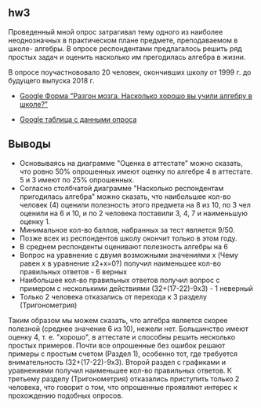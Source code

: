 ## hw3

Проведенный мной опрос затрагивал тему одного из наиболее неоднозначных в практическом плане предмете, преподаваемом в школе- алгебры. В опросе респондентами предлагалось решить ряд простых задач и оценить насколько им прегодилась алгебра в жизни.

В опросе поучастнововало 20 человек, окончивших школу от 1999 г. до будущего выпуска 2018 г. 

* [Google Форма "Разгон мозга. Насколько хорошо вы учили алгебру в школе?"](https://goo.gl/forms/3SIshvRS30SK1lfY2 "Google Form")

* [Google таблица с данными опроса](https://docs.google.com/spreadsheets/d/1xjHAudlEfdnROkPelSDQqd7u8RKeDknIgl_CJ4OWBNk/edit#gid=1894547572&fvid=2105015429 "Google Spreadsheet")

## Выводы

* Основываясь на диаграмме "Оценка в аттестате" можно сказать, что ровно 50% опрошенных имеют оценку по алгебре 4 в аттестате. 5 и 3 имеют по 25% опрошенных.
* Согласно столбчатой диаграмме "Насколько респондентам пригодилась алгебра" можно сказать, что наибольшее кол-во человек (4) оценили полезность этого предмета на 8 из 10, по 3 чел оценили на 6 и 10, и по 2 человека поставили 3, 4, 7 и наименьшую оценку 1.
* Минимальное кол-во баллов, набранных за тест является 9/50.
* Позже всех из респондентов школу окончит только в этом году.
* В среднем респонденты оценивают полезность алгебры на 6
* Вопрос на уравнение с двумя возможными значениями x (Чему равен х в уравнение x2+x=0?) получил наименьшее кол-во правильных ответов - 6 верных
* Наибольшее кол-во правильных ответов получил вопрос с примером с несколькими действиями (32+(17-22)-9x3) - 1 неверный
* Только 2 человека отказались от перехода к 3 разделу (Тригонометрия)

Таким образом мы можем сказать, что алгебра является скорее полезной (среднее значение 6 из 10), нежели нет. Большинство имеют оценку 4, т. е. "хорошо", в аттестате и способны решить несколько простых примеров. Почти все опрошенные без ошибок решают примеры с простым счетом (Раздел 1), особенно тот, где требуется внимательность (32+(17-22)-9x3). Второй раздел с графиками и уравнениями получил наименьшее кол-во правильных ответов. К третьему разделу (Тригонометрия) отказались приступить только 2 человека, что говорит о том, что опрошенные проявляют интерес к прохождению подобных опросов.
